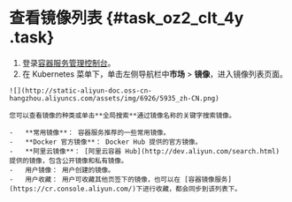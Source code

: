 # 查看镜像列表 {#task_oz2_clt_4y .task}

1.   登录[容器服务管理控制台](https://cs.console.aliyun.com)。 
2.   在 Kubernetes 菜单下，单击左侧导航栏中**市场** \> **镜像**，进入镜像列表页面。 

    ![](http://static-aliyun-doc.oss-cn-hangzhou.aliyuncs.com/assets/img/6926/5935_zh-CN.png)

    您可以查看镜像的种类或单击**全局搜索**通过镜像名称的关键字搜索镜像。

    -   **常用镜像**： 容器服务推荐的一些常用镜像。
    -   **Docker 官方镜像**： Docker Hub 提供的官方镜像。
    -   **阿里云镜像**： [阿里云容器 Hub](http://dev.aliyun.com/search.html) 提供的镜像，包含公开镜像和私有镜像。
    -   用户镜像： 用户创建的镜像。
    -   用户收藏： 用户可收藏其他页签下的镜像，也可以在 [容器镜像服务](https://cr.console.aliyun.com/)下进行收藏，都会同步到该列表下。

